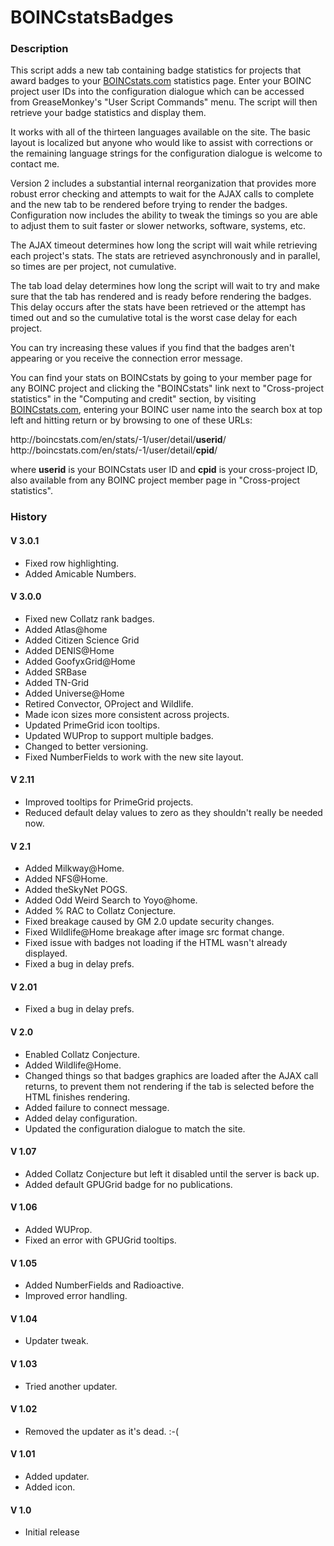 # BOINCstatsBadges

### Description
This script adds a new tab containing badge statistics for projects that award badges to your [BOINCstats.com][1] statistics page. Enter your BOINC project user IDs into the configuration dialogue which can be accessed from GreaseMonkey's "User Script Commands" menu. The script will then retrieve your badge statistics and display them.

It works with all of the thirteen languages available on the site. The basic layout is localized but anyone who would like to assist with corrections or the remaining language strings for the configuration dialogue is welcome to contact me.

Version 2 includes a substantial internal reorganization that provides more robust error checking and attempts to wait for the AJAX calls to complete and the new tab to be rendered before trying to render the badges. Configuration now includes the ability to tweak the timings so you are able to adjust them to suit faster or slower networks, software, systems, etc.

The AJAX timeout determines how long the script will wait while retrieving each project's stats. The stats are retrieved asynchronously and in parallel, so times are per project, not cumulative.

The tab load delay determines how long the script will wait to try and make sure that the tab has rendered and is ready before rendering the badges. This delay occurs after the stats have been retrieved or the attempt has timed out and so the cumulative total is the worst case delay for each project.

You can try increasing these values if you find that the badges aren't appearing or you receive the connection error message.

You can find your stats on BOINCstats by going to your member page for any BOINC project and clicking the "BOINCstats" link next to "Cross-project statistics" in the "Computing and credit" section, by visiting [BOINCstats.com][1], entering your BOINC user name into the search box at top left and hitting return or by browsing to one of these URLs:

http&#58;//boincstats&#46;com/en/stats/-1/user/detail/**userid**/  
http&#58;//boincstats&#46;com/en/stats/-1/user/detail/**cpid**/

where **userid** is your BOINCstats user ID and **cpid** is your cross-project ID, also available from any BOINC project member page in "Cross-project statistics".

[1]: https://boincstats.com/

### History

#### V 3.0.1
* Fixed row highlighting.
* Added Amicable Numbers.

#### V 3.0.0
* Fixed new Collatz rank badges.
* Added Atlas@home
* Added Citizen Science Grid
* Added DENIS@Home
* Added GoofyxGrid@Home
* Added SRBase
* Added TN-Grid
* Added Universe@Home
* Retired Convector, OProject and Wildlife.
* Made icon sizes more consistent across projects.
* Updated PrimeGrid icon tooltips.
* Updated WUProp to support multiple badges.
* Changed to better versioning.
* Fixed NumberFields to work with the new site layout.


#### V 2.11
* Improved tooltips for PrimeGrid projects.
* Reduced default delay values to zero as they shouldn't really be needed now.

#### V 2.1
* Added Milkway@Home.
* Added NFS@Home.
* Added theSkyNet POGS.
* Added Odd Weird Search to Yoyo@home.
* Added % RAC to Collatz Conjecture.
* Fixed breakage caused by GM 2.0 update security changes.
* Fixed Wildlife@Home breakage after image src format change.
* Fixed issue with badges not loading if the HTML wasn't already displayed.
* Fixed a bug in delay prefs.

#### V 2.01
* Fixed a bug in delay prefs.

#### V 2.0
* Enabled Collatz Conjecture.
* Added Wildlife@Home.
* Changed things so that badges graphics are loaded after the AJAX call returns, to prevent them not rendering if the tab is selected before the HTML finishes rendering.
* Added failure to connect message.
* Added delay configuration.
* Updated the configuration dialogue to match the site.

#### V 1.07
* Added Collatz Conjecture but left it disabled until the server is back up.
* Added default GPUGrid badge for no publications.

#### V 1.06
* Added WUProp.
* Fixed an error with GPUGrid tooltips.

#### V 1.05
* Added NumberFields and Radioactive.
* Improved error handling.

#### V 1.04
* Updater tweak.

#### V 1.03
* Tried another updater.

#### V 1.02
* Removed the updater as it's dead. :-(

#### V 1.01
* Added updater.
* Added icon.

#### V 1.0
* Initial release
